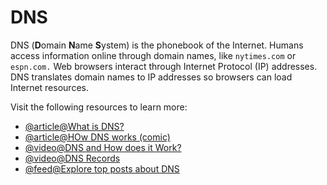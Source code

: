 # DNS

DNS (**D**omain **N**ame **S**ystem) is the phonebook of the Internet. Humans access information online through domain names, like `nytimes.com` or `espn.com.` Web browsers interact through Internet Protocol (IP) addresses. DNS translates domain names to IP addresses so browsers can load Internet resources.

Visit the following resources to learn more:

- [@article@What is DNS?](https://www.cloudflare.com/en-gb/learning/dns/what-is-dns/)
- [@article@HOw DNS works (comic)](https://howdns.works/)
- [@video@DNS and How does it Work?](https://www.youtube.com/watch?v=Wj0od2ag5sk)
- [@video@DNS Records](https://www.youtube.com/watch?v=7lxgpKh_fRY)
- [@feed@Explore top posts about DNS](https://app.daily.dev/tags/dns?ref=roadmapsh)
